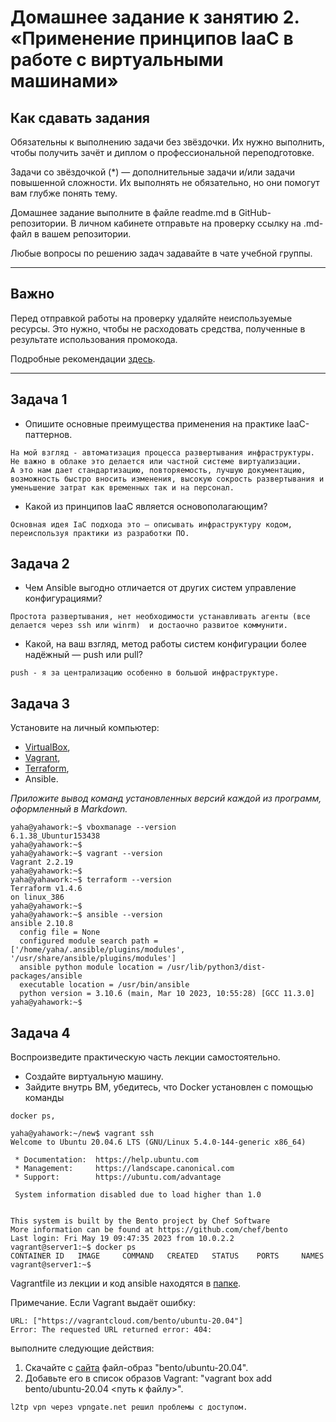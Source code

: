 
# Домашнее задание к занятию 2. «Применение принципов IaaC в работе с виртуальными машинами»

## Как сдавать задания

Обязательны к выполнению задачи без звёздочки. Их нужно выполнить, чтобы получить зачёт и диплом о профессиональной переподготовке.

Задачи со звёздочкой (*) — дополнительные задачи и/или задачи повышенной сложности. Их выполнять не обязательно, но они помогут вам глубже понять тему.

Домашнее задание выполните в файле readme.md в GitHub-репозитории. В личном кабинете отправьте на проверку ссылку на .md-файл в вашем репозитории.

Любые вопросы по решению задач задавайте в чате учебной группы.

---


## Важно

Перед отправкой работы на проверку удаляйте неиспользуемые ресурсы.
Это нужно, чтобы не расходовать средства, полученные в результате использования промокода.

Подробные рекомендации [здесь](https://github.com/netology-code/virt-homeworks/blob/virt-11/r/README.md).

---

## Задача 1

- Опишите основные преимущества применения на практике IaaC-паттернов.

```
На мой взгляд - автоматизация процесса развертывания инфраструктуры.
Не важно в облаке это делается или частной системе виртуализации.
А это нам дает стандартизацию, повторяемость, лучшую документацию, возможность быстро вносить изменения, высокую сокрость развертывания и уменьшение затрат как временных так и на персонал.
```
- Какой из принципов IaaC является основополагающим?

```
Основная идея IaC подхода это — описывать инфраструктуру кодом, переиспользуя практики из разработки ПО.
```


## Задача 2

- Чем Ansible выгодно отличается от других систем управление конфигурациями?
```
Простота развертывания, нет необходимости устанавливать агенты (все делается через ssh или winrm)  и достаочно развитое коммунити.
```
- Какой, на ваш взгляд, метод работы систем конфигурации более надёжный — push или pull?
```
push - я за централизацию особенно в большой инфраструктуре.
```
## Задача 3

Установите на личный компьютер:

- [VirtualBox](https://www.virtualbox.org/),
- [Vagrant](https://github.com/netology-code/devops-materials),
- [Terraform](https://github.com/netology-code/devops-materials/blob/master/README.md),
- Ansible.

*Приложите вывод команд установленных версий каждой из программ, оформленный в Markdown.*
```
yaha@yahawork:~$ vboxmanage --version
6.1.38_Ubuntur153438
yaha@yahawork:~$ 
yaha@yahawork:~$ vagrant --version
Vagrant 2.2.19
yaha@yahawork:~$
yaha@yahawork:~$ terraform --version
Terraform v1.4.6
on linux_386
yaha@yahawork:~$
yaha@yahawork:~$ ansible --version
ansible 2.10.8
  config file = None
  configured module search path = ['/home/yaha/.ansible/plugins/modules', '/usr/share/ansible/plugins/modules']
  ansible python module location = /usr/lib/python3/dist-packages/ansible
  executable location = /usr/bin/ansible
  python version = 3.10.6 (main, Mar 10 2023, 10:55:28) [GCC 11.3.0]
yaha@yahawork:~$

```


## Задача 4 

Воспроизведите практическую часть лекции самостоятельно.

- Создайте виртуальную машину.
- Зайдите внутрь ВМ, убедитесь, что Docker установлен с помощью команды
```
docker ps,
```

```
yaha@yahawork:~/new$ vagrant ssh
Welcome to Ubuntu 20.04.6 LTS (GNU/Linux 5.4.0-144-generic x86_64)

 * Documentation:  https://help.ubuntu.com
 * Management:     https://landscape.canonical.com
 * Support:        https://ubuntu.com/advantage

 System information disabled due to load higher than 1.0


This system is built by the Bento project by Chef Software
More information can be found at https://github.com/chef/bento
Last login: Fri May 19 09:47:35 2023 from 10.0.2.2
vagrant@server1:~$ docker ps
CONTAINER ID   IMAGE     COMMAND   CREATED   STATUS    PORTS     NAMES
vagrant@server1:~$ 
```

Vagrantfile из лекции и код ansible находятся в [папке](https://github.com/netology-code/virt-homeworks/tree/virt-11/05-virt-02-iaac/src).

Примечание. Если Vagrant выдаёт ошибку:
```
URL: ["https://vagrantcloud.com/bento/ubuntu-20.04"]     
Error: The requested URL returned error: 404:
```

выполните следующие действия:

1. Скачайте с [сайта](https://app.vagrantup.com/bento/boxes/ubuntu-20.04) файл-образ "bento/ubuntu-20.04".
2. Добавьте его в список образов Vagrant: "vagrant box add bento/ubuntu-20.04 <путь к файлу>".

```
l2tp vpn через vpngate.net решил проблемы с доступом.


